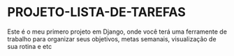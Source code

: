 # PROJETO-LISTA-DE-TAREFAS
 Este é o meu primero projeto em Django, onde você terá uma ferramente de trabalho para organizar seus objetivos, metas semanais, visualização de sua rotina e etc

